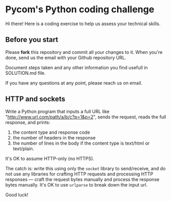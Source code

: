 # Pycom's Python coding challenge


Hi there! Here is a coding exercise to help us assess your technical skills.

## Before you start
Please **fork** this repository and commit all your changes to it. When you're done, send us the email with your Github repository URL.

Document steps taken and any other information you find usefull in SOLUTION.md file.

If you have any questions at any point, please reach us on email.

## HTTP and sockets

Write a Python program that inputs a full URL like
"http://www.url.com/path/a/b/c?p=1&p=2", sends the request, reads the
full response, and prints:

1. the content type and response code
2. the number of headers in the response
3. the number of lines in the body if the content type is text/html or text/plain.

It's OK to
assume HTTP-only (no HTTPS).

The catch is: write this using only the `socket` library to
send/receive, and do not use any libraries for crafting HTTP
requests and processing HTTP responses — craft the request bytes
manually and process the response bytes manually. It's OK to use
`urlparse` to break down the input url.

Good luck!

